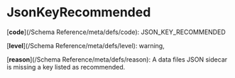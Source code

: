 # JsonKeyRecommended

[**code**](/Schema Reference/meta/defs/code): JSON_KEY_RECOMMENDED

[**level**](/Schema Reference/meta/defs/level): warning,

[**reason**](/Schema Reference/meta/defs/reason): A data files JSON sidecar is missing a key listed as recommended.